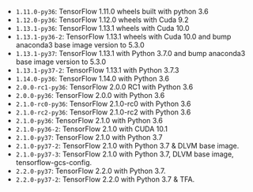 * `1.11.0-py36`: TensorFlow 1.11.0 wheels built with python 3.6
* `1.12.0-py36`: TensorFlow 1.12.0 wheels with Cuda 9.2
* `1.13.1-py36`: TensorFlow 1.13.1 wheels with Cuda 10.0
* `1.13.1-py36-2`: TensorFlow 1.13.1 wheels with Cuda 10.0 and bump anaconda3 base image version to 5.3.0 
* `1.13.1-py37`: TensorFlow 1.13.1 with Python 3.7.0 and bump anaconda3 base image version to 5.3.0 
* `1.13.1-py37-2`: TensorFlow 1.13.1 with Python 3.7.3
* `1.14.0-py36`: TensorFlow 1.14.0 with Python 3.6
* `2.0.0-rc1-py36`: TensorFlow 2.0.0 RC1 with Python 3.6
* `2.0.0-py36`: TensorFlow 2.0.0 with Python 3.6
* `2.1.0-rc0-py36`: TensorFlow 2.1.0-rc0 with Python 3.6
* `2.1.0-rc2-py36`: TensorFlow 2.1.0-rc2 with Python 3.6
* `2.1.0-py36`: TensorFlow 2.1.0 with Python 3.6
* `2.1.0-py36-2`: TensorFlow 2.1.0 with CUDA 10.1
* `2.1.0-py37`: TensorFlow 2.1.0 with Python 3.7
* `2.1.0-py37-2`: TensorFlow 2.1.0 with Python 3.7 & DLVM base image.
* `2.1.0-py37-3`: TensorFlow 2.1.0 with Python 3.7, DLVM base image, tensorflow-gcs-config.
* `2.2.0-py37`: TensorFlow 2.2.0 with Python 3.7.
* `2.2.0-py37-2`: TensorFlow 2.2.0 with Python 3.7 & TFA.